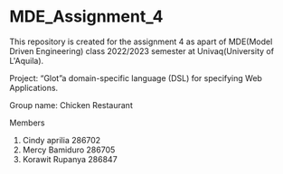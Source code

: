 # MDE_Assignment_4

This repository is created for the assignment 4 as apart of MDE(Model Driven Engineering) class 2022/2023 semester at Univaq(University of L'Aquila).

Project: “Glot”a domain-specific language (DSL) for specifying Web Applications.

Group name: Chicken Restaurant

Members

1. Cindy aprilia 286702
2. Mercy Bamiduro 286705
3. Korawit Rupanya 286847
